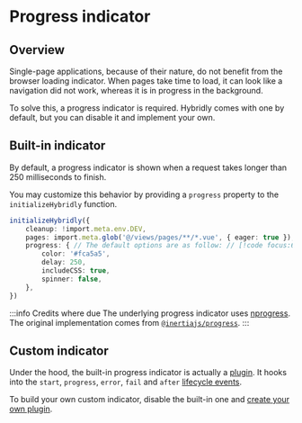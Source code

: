 # Progress indicator

## Overview

Single-page applications, because of their nature, do not benefit from the browser loading indicator. When pages take time to load, it can look like a navigation did not work, whereas it is in progress in the background.

To solve this, a progress indicator is required. Hybridly comes with one by default, but you can disable it and implement your own.

## Built-in indicator

By default, a progress indicator is shown when a request takes longer than 250 milliseconds to finish.

You may customize this behavior by providing a `progress` property to the `initializeHybridly` function.

```ts
initializeHybridly({
	cleanup: !import.meta.env.DEV,
	pages: import.meta.glob('@/views/pages/**/*.vue', { eager: true }),
	progress: { // The default options are as follow: // [!code focus:6]
		color: '#fca5a5',
		delay: 250,
		includeCSS: true,
		spinner: false,
	},
})
```

:::info Credits where due
The underlying progress indicator uses [nprogress](https://ricostacruz.com/nprogress/). The original implementation comes from [`@inertiajs/progress`](https://github.com/inertiajs/progress).
:::

## Custom indicator

Under the hood, the built-in progress indicator is actually a [plugin](./plugins.md). It hooks into the `start`, `progress`, `error`, `fail` and `after` [lifecycle events](./hooks.md).

To build your own custom indicator, disable the built-in one and [create your own plugin](./plugins.md).
